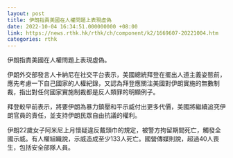 ```yaml
---
layout: post
title: 伊朗指責美國在人權問題上表現虛偽
date: 2022-10-04 16:34:51.000000000 +08:00
link: https://news.rthk.hk/rthk/ch/component/k2/1669607-20221004.htm
categories: rthk
---
```


伊朗指責美國在人權問題上表現虛偽。

伊朗外交部發言人卡納尼在社交平台表示，美國總統拜登在擺出人道主義姿態前，應先考慮一下自己國家的人權紀錄，又認為拜登應關注美國對伊朗實施的無數制裁，指出對任何國家實施制裁都是反人類罪的明顯例子。

拜登較早前表示，將要伊朗為暴力鎮壓和平示威付出更多代價，美國將繼續追究伊朗官員的責任，並支持伊朗民眾自由抗議的權利。

伊朗22歲女子阿米尼上月懷疑違反戴頭巾的規定，被警方拘留期間死亡，觸發全國示威。有人權組織說，示威造成至少133人死亡。國營傳媒則說，超過40人喪生，包括安全部隊人員。

